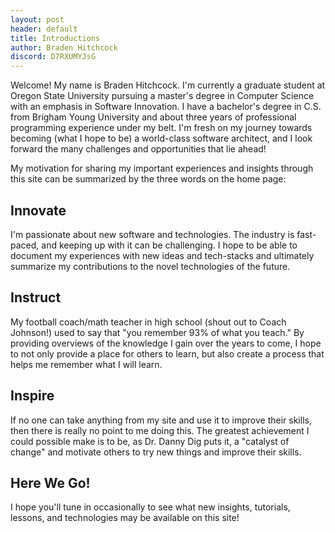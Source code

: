 ```yaml
---
layout: post
header: default
title: Introductions
author: Braden Hitchcock
discord: D7RXUMYJsG
---
```

Welcome! My name is Braden Hitchcock. I'm currently a graduate student at Oregon State University pursuing a master's degree in Computer Science with an emphasis in Software Innovation. I have a bachelor's degree in C.S. from Brigham Young University and about three years of professional programming experience under my belt. I'm fresh on my journey towards becoming (what I hope to be) a world-class software architect, and I look forward the many challenges and opportunities that lie ahead!

My motivation for sharing my important experiences and insights through this site can be summarized by the three words on the home page:

## Innovate
I'm passionate about new software and technologies. The industry is fast-paced, and keeping up with it can be challenging. I hope to be able to document my experiences with new ideas and tech-stacks and ultimately summarize my contributions to the novel technologies of the future.

## Instruct
My football coach/math teacher in high school (shout out to Coach Johnson!) used to say that "you remember 93% of what you teach." By providing overviews of the knowledge I gain over the years to come, I hope to not only provide a place for others to learn, but also create a process that helps me remember what I will learn.

## Inspire
If no one can take anything from my site and use it to improve their skills, then there is really no point to me doing this. The greatest achievement I could possible make is to be, as Dr. Danny Dig puts it, a "catalyst of change" and motivate others to try new things and improve their skills.

## Here We Go!
I hope you'll tune in occasionally to see what new insights, tutorials, lessons, and technologies may be available on this site!
